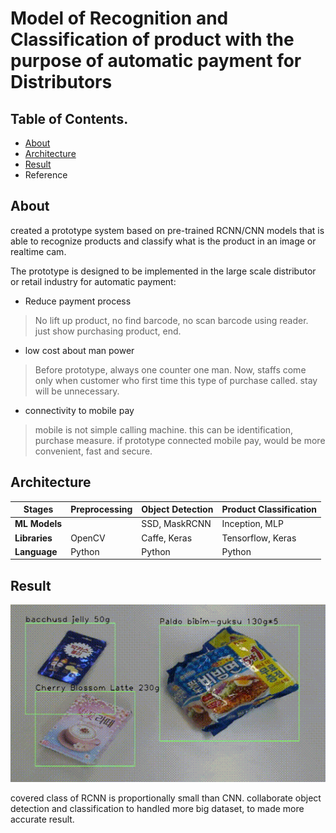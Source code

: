 
# **Model of Recognition and Classification of product with the purpose of automatic payment for Distributors**



## Table of Contents.
* [About](#about)
* [Architecture](#architecture)
* [Result](#result)
* Reference


## About
created a prototype system based on pre-trained RCNN/CNN models that is able to recognize products and classify what is the product in an image or realtime cam.

The prototype is designed to be implemented in the large scale distributor or retail industry for automatic payment:
* Reduce payment process

> No lift up product, no find barcode, no scan barcode using reader.
> just show purchasing product, end.

* low cost about man power

> Before prototype, always one counter one man. Now, staffs come only when customer who first time this type of purchase called.
> stay will be unnecessary.

* connectivity to mobile pay

> mobile is not simple calling machine. this can be identification, purchase measure.
> if prototype connected mobile pay, would be more convenient, fast and secure.



## Architecture
Stages | Preprocessing | Object Detection | Product Classification
-------|---------------|------------------|------------------------
**ML Models** | | SSD, MaskRCNN | Inception, MLP
**Libraries** | OpenCV | Caffe, Keras | Tensorflow, Keras
**Language** | Python | Python | Python


## Result
![grab-landing-page](https://github.com/rib-president/Hide-on-bush/blob/master/sample/output.gif)

covered class of RCNN is proportionally small than CNN.
collaborate object detection and classification to handled more big dataset, to made more accurate result.








